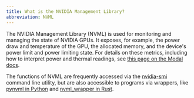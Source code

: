 ```yaml
---
title: What is the NVIDIA Management Library?
abbreviation: NVML
---
```


The NVIDIA Management Library (NVML) is used for monitoring and managing the
state of NVIDIA GPUs. It exposes, for example, the power draw and temperature of
the GPU, the allocated memory, and the device's power limit and power limiting
state. For details on these metrics, including how to interpret power and
thermal readings, see
[this page on the Modal docs](https://modal.com/docs/guide/gpu-metrics).

The functions of NVML are frequently accessed via the
[nvidia-smi](/gpu-glossary/host-software/nvidia-smi) command line utility, but
are also accessible to programs via wrappers, like
[pynvml in Python](https://pypi.org/project/pynvml/) and
[nvml_wrapper in Rust](https://docs.rs/nvml-wrapper/latest/nvml_wrapper/).
